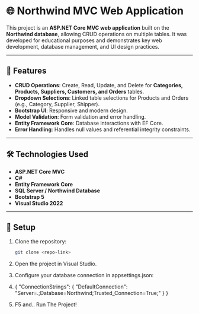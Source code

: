 ﻿# 🌐 Northwind MVC Web Application

This project is an **ASP.NET Core MVC web application** built on the **Northwind database**, allowing CRUD operations on multiple tables. It was developed for educational purposes and demonstrates key web development, database management, and UI design practices.

---

## 🔹 Features

- **CRUD Operations**: Create, Read, Update, and Delete for **Categories, Products, Suppliers, Customers, and Orders** tables.
- **Dropdown Selections**: Linked table selections for Products and Orders (e.g., Category, Supplier, Shipper).
- **Bootstrap UI**: Responsive and modern design.
- **Model Validation**: Form validation and error handling.
- **Entity Framework Core**: Database interactions with EF Core.
- **Error Handling**: Handles null values and referential integrity constraints.

---

## 🛠 Technologies Used

- **ASP.NET Core MVC**
- **C#**
- **Entity Framework Core**
- **SQL Server / Northwind Database**
- **Bootstrap 5**
- **Visual Studio 2022**

---

## 🚀 Setup

1. Clone the repository:
   ```bash
   git clone <repo-link>
2. Open the project in Visual Studio.

3. Configure your database connection in appsettings.json:

4. {
  "ConnectionStrings": {
    "DefaultConnection": "Server=.;Database=Northwind;Trusted_Connection=True;"
  }
}

5. F5 and.. Run The Project!